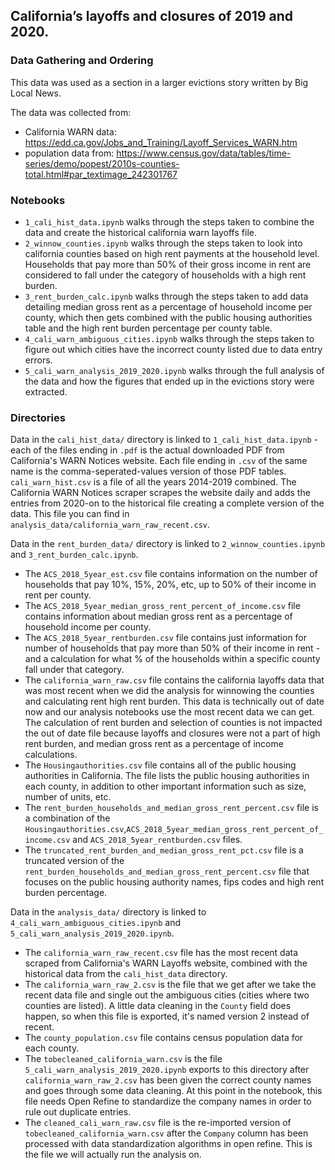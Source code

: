 ## California’s layoffs and closures of 2019 and 2020.

### Data Gathering and Ordering

This data was used as a section in a larger evictions story written by Big Local News. 

The data was collected from:
- California WARN data: https://edd.ca.gov/Jobs_and_Training/Layoff_Services_WARN.htm
- population data from: https://www.census.gov/data/tables/time-series/demo/popest/2010s-counties-total.html#par_textimage_242301767

### Notebooks

- `1_cali_hist_data.ipynb` walks through the steps taken to combine the data and create the historical california warn layoffs file.
- `2_winnow_counties.ipynb` walks through the steps taken to look into california counties based on high rent payments at the household level. Households that pay more than 50% of their gross income in rent are considered to fall under the category of households with a high rent burden. 
- `3_rent_burden_calc.ipynb` walks through the steps taken to add data detailing median gross rent as a percentage of household income per county, which then gets combined with the public housing authorities table and the high rent burden percentage per county table. 
- `4_cali_warn_ambiguous_cities.ipynb` walks through the steps taken to figure out which cities have the incorrect county listed due to data entry errors. 
- `5_cali_warn_analysis_2019_2020.ipynb` walks through the full analysis of the data and how the figures that ended up in the evictions story were extracted.

### Directories

Data in the `cali_hist_data/` directory is linked to `1_cali_hist_data.ipynb` - each of the files ending in `.pdf` is the actual downloaded PDF from California's WARN Notices website. Each file ending in `.csv` of the same name is the comma-seperated-values version of those PDF tables. `cali_warn_hist.csv` is a file of all the years 2014-2019 combined. The California WARN Notices scraper scrapes the website daily and adds the entries from 2020-on to the historical file creating a complete version of the data. This file you can find in `analysis_data/california_warn_raw_recent.csv`.

Data in the `rent_burden_data/` directory is linked to `2_winnow_counties.ipynb` and `3_rent_burden_calc.ipynb`.

- The `ACS_2018_5year_est.csv` file contains information on the number of households that pay 10%, 15%, 20%, etc, up to 50% of their income in rent per county.
- The `ACS_2018_5year_median_gross_rent_percent_of_income.csv` file contains information about median gross rent as a percentage of household income per county.
- The `ACS_2018_5year_rentburden.csv` file contains just information for number of households that pay more than 50% of their income in rent - and a calculation for what % of the households within a specific county fall under that category.
- The `california_warn_raw.csv` file contains the california layoffs data that was most recent when we did the analysis for winnowing the counties and calculating rent high rent burden. This data is technically out of date now and our analysis notebooks use the most recent data we can get. The calculation of rent burden and selection of counties is not impacted the out of date file because layoffs and closures were not a part of high rent burden, and median gross rent as a percentage of income calculations.
- The `Housingauthorities.csv` file contains all of the public housing authorities in California. The file lists the public housing authorities in each county, in addition to other important information such as size, number of units, etc.
- The `rent_burden_households_and_median_gross_rent_percent.csv` file is a combination of the `Housingauthorities.csv`,`ACS_2018_5year_median_gross_rent_percent_of_income.csv` and `ACS_2018_5year_rentburden.csv` files.
- The `truncated_rent_burden_and_median_gross_rent_pct.csv` file is a truncated version of the `rent_burden_households_and_median_gross_rent_percent.csv` file that focuses on the public housing authority names, fips codes and high rent burden percentage. 

Data in the `analysis_data/` directory is linked to `4_cali_warn_ambiguous_cities.ipynb` and `5_cali_warn_analysis_2019_2020.ipynb`.

- The `california_warn_raw_recent.csv` file has the most recent data scraped from California's WARN Layoffs website, combined with the historical data from the `cali_hist_data` directory.
- The `california_warn_raw_2.csv` is the file that we get after we take the recent data file and single out the ambiguous cities (cities where two counties are listed). A little data cleaning in the `County` field does happen, so when this file is exported, it's named version 2 instead of recent.
- The `county_population.csv` file contains census population data for each county.
- The `tobecleaned_california_warn.csv` is the file `5_cali_warn_analysis_2019_2020.ipynb` exports to this directory after `california_warn_raw_2.csv` has been given the correct county names and goes through some data cleaning. At this point in the notebook, this file needs Open Refine to standardize the company names in order to rule out duplicate entries.
- The `cleaned_cali_warn_raw.csv` file is the re-imported version of `tobecleaned_california_warn.csv` after the `Company` column has been processed with data standardization algorithms in open refine. This is the file we will actually run the analysis on. 



